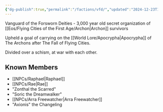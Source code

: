 ```yaml
---
{"dg-publish":true,"permalink":"/factions/vfd/","updated":"2024-12-23T10:42:17.749-05:00"}
---
```


Vanguard of the Forsworn Deities - 3,000 year old secret organization of [[Eos/Flying Cities of the First Age/Archon\|Archon]] survivors 

Upheld a goal of carrying on the [[World Lore/Apocrypha\|Apocrypha]] of The Archons after The Fall of Flying Cities.

Divided over a schism, at war with each other.
## Known Members
- [[NPCs/Raphael\|Raphael]]
- [[NPCs/Rae\|Rae]]
- "Zonthal the Scarred"
- "Soric the Dreamwalker"
- [[NPCs/Arra Freewatcher\|Arra Freewatcher]]
- "Axionis" the Changeling